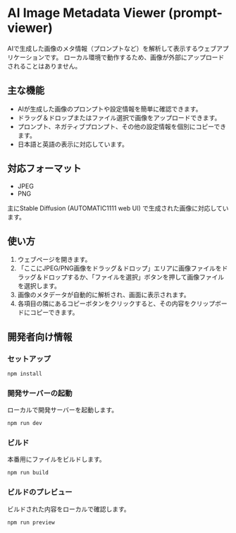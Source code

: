 # AI Image Metadata Viewer (prompt-viewer)

AIで生成した画像のメタ情報（プロンプトなど）を解析して表示するウェブアプリケーションです。
ローカル環境で動作するため、画像が外部にアップロードされることはありません。

## 主な機能

*   AIが生成した画像のプロンプトや設定情報を簡単に確認できます。
*   ドラッグ＆ドロップまたはファイル選択で画像をアップロードできます。
*   プロンプト、ネガティブプロンプト、その他の設定情報を個別にコピーできます。
*   日本語と英語の表示に対応しています。

## 対応フォーマット

*   JPEG
*   PNG

主にStable Diffusion (AUTOMATIC1111 web UI) で生成された画像に対応しています。

## 使い方

1.  ウェブページを開きます。
2.  「ここにJPEG/PNG画像をドラッグ＆ドロップ」エリアに画像ファイルをドラッグ＆ドロップするか、「ファイルを選択」ボタンを押して画像ファイルを選択します。
3.  画像のメタデータが自動的に解析され、画面に表示されます。
4.  各項目の隣にあるコピーボタンをクリックすると、その内容をクリップボードにコピーできます。

## 開発者向け情報

### セットアップ

```bash
npm install
```

### 開発サーバーの起動

ローカルで開発サーバーを起動します。

```bash
npm run dev
```

### ビルド

本番用にファイルをビルドします。

```bash
npm run build
```

### ビルドのプレビュー

ビルドされた内容をローカルで確認します。

```bash
npm run preview
```
